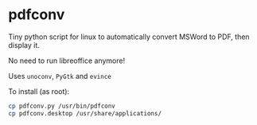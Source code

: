 # pdfconv
Tiny python script for linux to automatically convert MSWord to PDF, then display it.

No need to run libreoffice anymore!

Uses `unoconv`, `PyGtk` and `evince`

To install (as root):
```bash
cp pdfconv.py /usr/bin/pdfconv
cp pdfconv.desktop /usr/share/applications/
```
